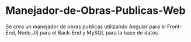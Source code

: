 # Manejador-de-Obras-Publicas-Web
Se crea un manejador de obras publicas utilizando Angular para el Front-End, Node.JS para el Back-End y MySQL para la base de datos.
